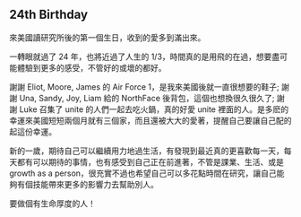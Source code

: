 ## 24th Birthday

來美國讀研究所後的第一個生日，收到的愛多到滿出來。

一轉眼就過了 24 年，也將近過了人生的 1/3，時間真的是用飛的在過，想要盡可能體驗到更多的感受，不管好的或壞的都好。

謝謝 Eliot, Moore, James 的 Air Force 1，是我來美國後就一直很想要的鞋子; 謝謝 Una, Sandy, Joy, Liam 給的 NorthFace 後背包，這個也想換很久很久了; 謝謝 Luke 召集了 unite 的人們一起去吃火鍋，真的好愛 unite 裡面的人。是多麽的幸運來美國短短兩個月就有三個家，而且還被大大的愛著，提醒自己要讓自己配的起這份幸運。

新的一歲，期待自己可以繼續用力地過生活，有發現到最近真的更喜歡每一天，每天都有可以期待的事情，也有感受到自己正在前進著，不管是課業、生活、或是 growth as a person，很充實不過也希望自己可以多花點時間在研究，讓自己能夠有個技能帶來更多的影響力去幫助別人。

要做個有生命厚度的人！